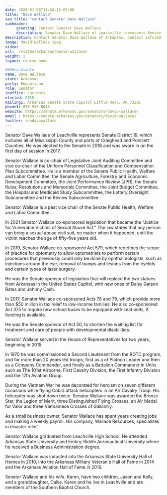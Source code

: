 ```yaml
---
date: 2024-01-08T11:54:12-05:00
title: "Dave Wallace"
seo_title: "contact Senator Dave Wallace"
subheader:
     greeting: Contact Senator Dave Wallace
     description: Senator Dave Wallace of Leachville represents Senate District 19, which includes all of Mississippi County and parts of Craighead and Poinsett Counties.  He was elected to the Senate in 2016 and was sworn in on the first day of session in 2017.
description: Contact Senator Dave Wallace of Arkansas. Contact information for Dave Wallace includes email address, phone number, and mailing address.
image: david-wallace.jpeg
video:
url:  /states/arkansas/david-wallace/
weight: 1
layout: course_home

####candidate
name: Dave Wallace
state: Arkansas
party: Republican
role: Senator
inoffice: currents
elected: 2015
mailing1: Arkansas Senate State Capitol Little Rock, AR 72201
phone1: 870-919-8046
website: https://senate.arkansas.gov/senators/david-wallace/
email : https://senate.arkansas.gov/senators/david-wallace/
twitter: sendavewallace
---
```


Senator Dave Wallace of Leachville represents Senate District 19, which includes all of Mississippi County and parts of Craighead and Poinsett Counties.  He was elected to the Senate in 2016 and was sworn in on the first day of session in 2017.

Senator Wallace is co-chair of Legislative Joint Auditing Committee and vice co-chair of the Uniform Personnel Classification and Compensation Plan Subcommittee.  He is a member of the Senate Public Health, Welfare and Labor Committee, the Senate Agriculture, Forestry and Economic Development Committee, the Joint Performance Review (JPR), the Senate Rules, Resolutions and Memorials Committee, the Joint Budget Committee, the Hospital and Medicaid Study Subcommittee, the Lottery Oversight Subcommittee and the Review Subcommittee.

Senator Wallace is a past vice chair of the Senate Public Health, Welfare and Labor Committee.

In 2021 Senator Wallace co-sponsored legislation that became the “Justice for Vulnerable Victims of Sexual Abuse Act.”  The law states that any person can bring a sexual abuse civil suit, no matter when it happened, until the victim reaches the age of fifty-five years old.

In 2019, Senator Wallace co-sponsored Act 579, which redefines the scope of practice for optometry to allow optometrists to perform certain procedures that previously could only be done by ophthalmologists, such as injections around the eye, removal of bumps and lesions from the eyelids and certain types of laser surgery.

He was the Senate sponsor of legislation that will replace the two statues from Arkansas in the United States Capitol, with new ones of Daisy Gatson Bates and Johnny Cash.

In 2017, Senator Wallace co-sponsored Acts 78 and 79, which provide more than $50 million in tax relief to low-income families. He also co-sponsored Act 375 to require new school buses to be equipped with seat belts, if funding is available.

He was the Senate sponsor of Act 50, to shorten the waiting list for treatment and care of people with developmental disabilities.

Senator Wallace served in the House of Representatives for two years, beginning in 2015.

In 1970 he was commissioned a Second Lieutenant from the ROTC program, and for more than 20 years led troops, first as a of Platoon Leader and then as a Company Commander, and finally as a Battalion Commander in Units such as The 101st Airborne, First Cavalry Division, the First Infantry Division and the 17th Aviation Group.

During the Vietnam War he was decorated for heroism on seven different occasions while flying Cobra attack helicopters in an Air Cavalry Troop. His helicopter was shot down twice. Senator Wallace was awarded the Bronze Star, the Legion of Merit, three Distinguished Flying Crosses, an Air Medal for Valor and three Vietnamese Crosses of Gallantry.

As a small business owner, Senator Wallace has spent years creating jobs and making a weekly payroll. His company, Wallace Resources, specializes in disaster relief.

Senator Wallace graduated from Leachville High School. He attended Arkansas State University and Embry-Riddle Aeronautical University where he received a Business Administration degree.

Senator Wallace was inducted into the Arkansas State University Hall of Heroes in 2010, into the Arkansas Military Veteran's Hall of Fame in 2014 and the Arkansas Aviation Hall of Fame in 2016.

Senator Wallace and his wife, Karen, have two children, Jason and Kelly, and a granddaughter, Callie. Karen and he live in Leachville and are members of the Southern Baptist Church.
